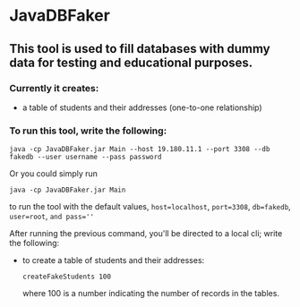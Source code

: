 # JavaDBFaker
## This tool is used to fill databases with dummy data for testing and educational purposes. 
### Currently it creates:
  - a table of students and their addresses (one-to-one relationship)
  
### To run this tool, write the following:
  `java -cp JavaDBFaker.jar Main --host 19.180.11.1 --port 3308 --db fakedb --user username --pass password`
  
  Or you could simply run 
  
  `java -cp JavaDBFaker.jar Main `
  
  to run the tool with the default values, `host=localhost`, `port=3308`, `db=fakedb`, `user=root`, `and pass=''`
  
  After running the previous command, you'll be directed to a local cli; write the following:
  * to create a table of students and their addresses:
  
    `createFakeStudents 100`
    
    where 100 is a number indicating the number of records in the tables.
